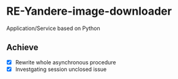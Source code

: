 # RE-Yandere-image-downloader

Application/Service based on Python

## Achieve

- [x] Rewrite whole asynchronous procedure
- [x] Investgating session unclosed issue
